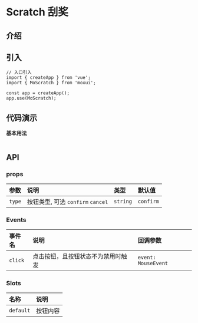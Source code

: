 # Scratch 刮奖

## 介绍

## 引入
```
// 入口引入
import { createApp } from 'vue';
import { MoScratch } from 'moxui';

const app = createApp();
app.use(MoScratch);

```

## 代码演示
**基本用法**
```

```

## API

### props
| 参数 | 说明	| 类型 | 默认值 |
| :--- | :--- | :--- | :--- |
| ```type``` | 按钮类型, 可选 ```confirm``` ```cancel``` | ```string``` | ```confirm``` |


### Events
| 事件名 | 说明 | 回调参数 |
| :--- | :--- | :--- |
| ```click``` | 点击按钮，且按钮状态不为禁用时触发 | 	```event: MouseEvent``` |

### Slots
| 名称 | 说明 |
| :--- | :--- |
| ```default``` | 按钮内容 |
